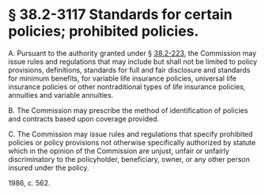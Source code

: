 # § 38.2-3117 Standards for certain policies; prohibited policies.

<p>A. Pursuant to the authority granted under § <a href='http://law.lis.virginia.gov/vacode/38.2-223/'>38.2-223</a>, the Commission may issue rules and regulations that may include but shall not be limited to policy provisions, definitions, standards for full and fair disclosure and standards for minimum benefits, for variable life insurance policies, universal life insurance policies or other nontraditional types of life insurance policies, annuities and variable annuities.</p><p>B. The Commission may prescribe the method of identification of policies and contracts based upon coverage provided.</p><p>C. The Commission may issue rules and regulations that specify prohibited policies or policy provisions not otherwise specifically authorized by statute which in the opinion of the Commission are unjust, unfair or unfairly discriminatory to the policyholder, beneficiary, owner, or any other person insured under the policy.</p><p>1986, c. 562.</p>